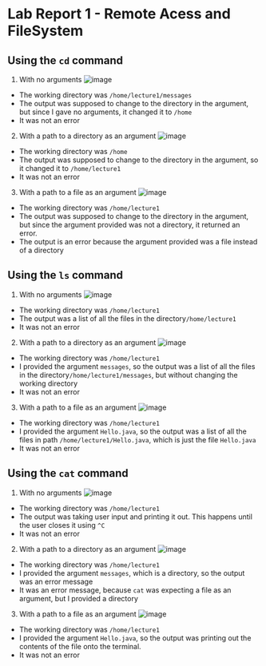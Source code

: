 # Lab Report 1  - Remote Acess and FileSystem

## Using the `cd` command

1. With no arguments
![image](https://github.com/davidluzfontes/cse15l-lab-reports/assets/149021334/0c4a86ab-642b-4323-8377-326e9b31a9f9)
- The working directory was `/home/lecture1/messages`
- The output was supposed to change to the directory in the argument, but since I gave no arguments, it changed it to `/home`
- It was not an error


2. With a path to a directory as an argument
![image](https://github.com/davidluzfontes/cse15l-lab-reports/assets/149021334/da5498f9-b998-48d5-b2e9-3104dd0e41a8)
- The working directory was `/home`
- The output was supposed to change to the directory in the argument, so it changed it to `/home/lecture1`
- It was not an error


3. With a path to a file as an argument
![image](https://github.com/davidluzfontes/cse15l-lab-reports/assets/149021334/0573cd80-f159-4bce-a391-f6e201ba48f9)
- The working directory was `/home/lecture1`
- The output was supposed to change to the directory in the argument, but since the argument provided was not a directory, it returned an error.
- The output is an error because the argument provided was a file instead of a directory



## Using the `ls` command 

1. With no arguments
![image](https://github.com/davidluzfontes/cse15l-lab-reports/assets/149021334/695551f0-a840-4883-950a-107c3a2c847f)
- The working directory was `/home/lecture1`
- The output was a list of all the files in the directory`/home/lecture1`
- It was not an error


2. With a path to a directory as an argument
![image](https://github.com/davidluzfontes/cse15l-lab-reports/assets/149021334/2fd25009-d342-45a8-b58b-3df98d6de87a)
- The working directory was `/home/lecture1`
- I provided the argument `messages`, so the output was a list of all the files in the directory`/home/lecture1/messages`, but without changing the working directory
- It was not an error


3. With a path to a file as an argument
![image](https://github.com/davidluzfontes/cse15l-lab-reports/assets/149021334/ade99e5e-650c-4553-b50a-c15229402fc9)
- The working directory was `/home/lecture1`
- I provided the argument `Hello.java`, so the output was a list of all the files in path `/home/lecture1/Hello.java`, which is just the file `Hello.java`
- It was not an error


## Using the `cat` command 

1. With no arguments
![image](https://github.com/davidluzfontes/cse15l-lab-reports/assets/149021334/76d5251f-530d-4361-bda1-8a3807666579)
- The working directory was `/home/lecture1`
- The output was taking user input and printing it out. This happens until the user closes it using `^C`
- It was not an error


2. With a path to a directory as an argument
![image](https://github.com/davidluzfontes/cse15l-lab-reports/assets/149021334/af015823-4be9-4fe2-b8df-141210c85347)
- The working directory was `/home/lecture1`
- I provided the argument `messages`, which is a directory, so the output was an error message
- It was an error message, because `cat` was expecting a file as an argument, but I provided a directory


3. With a path to a file as an argument
![image](https://github.com/davidluzfontes/cse15l-lab-reports/assets/149021334/ea6df5e9-3663-46f9-b32d-1b479940415a)
- The working directory was `/home/lecture1`
- I provided the argument `Hello.java`, so the output was printing out the contents of the file onto the terminal.
- It was not an error
